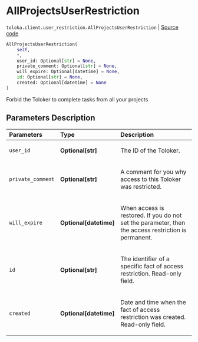 # AllProjectsUserRestriction
`toloka.client.user_restriction.AllProjectsUserRestriction` | [Source code](https://github.com/Toloka/toloka-kit/blob/v1.1.4/src/client/user_restriction.py#L84)

```python
AllProjectsUserRestriction(
    self,
    *,
    user_id: Optional[str] = None,
    private_comment: Optional[str] = None,
    will_expire: Optional[datetime] = None,
    id: Optional[str] = None,
    created: Optional[datetime] = None
)
```

Forbid the Toloker to complete tasks from all your projects

## Parameters Description

| Parameters | Type | Description |
| :----------| :----| :-----------|
`user_id`|**Optional\[str\]**|<p>The ID of the Toloker.</p>
`private_comment`|**Optional\[str\]**|<p>A comment for you why access to this Toloker was restricted.</p>
`will_expire`|**Optional\[datetime\]**|<p>When access is restored. If you do not set the parameter, then the access restriction is permanent.</p>
`id`|**Optional\[str\]**|<p>The identifier of a specific fact of access restriction. Read-only field.</p>
`created`|**Optional\[datetime\]**|<p>Date and time when the fact of access restriction was created. Read-only field.</p>
